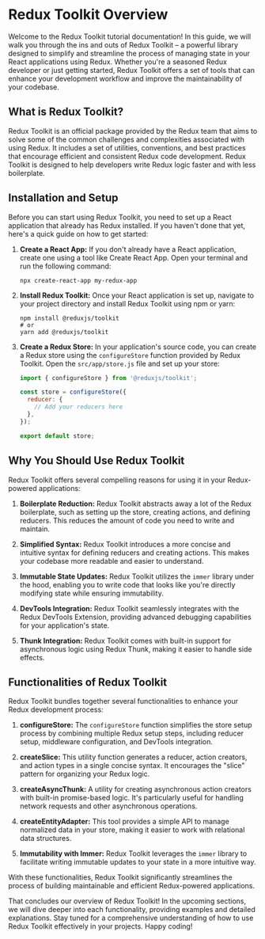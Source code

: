 # Redux Toolkit Overview

Welcome to the Redux Toolkit tutorial documentation! In this guide, we will walk you through the ins and outs of Redux Toolkit – a powerful library designed to simplify and streamline the process of managing state in your React applications using Redux. Whether you're a seasoned Redux developer or just getting started, Redux Toolkit offers a set of tools that can enhance your development workflow and improve the maintainability of your codebase.

## What is Redux Toolkit?

Redux Toolkit is an official package provided by the Redux team that aims to solve some of the common challenges and complexities associated with using Redux. It includes a set of utilities, conventions, and best practices that encourage efficient and consistent Redux code development. Redux Toolkit is designed to help developers write Redux logic faster and with less boilerplate.

## Installation and Setup

Before you can start using Redux Toolkit, you need to set up a React application that already has Redux installed. If you haven't done that yet, here's a quick guide on how to get started:

1. **Create a React App:** If you don't already have a React application, create one using a tool like Create React App. Open your terminal and run the following command:
   
   ```
   npx create-react-app my-redux-app
   ```

2. **Install Redux Toolkit:** Once your React application is set up, navigate to your project directory and install Redux Toolkit using npm or yarn:
   
   ```
   npm install @reduxjs/toolkit
   # or
   yarn add @reduxjs/toolkit
   ```

3. **Create a Redux Store:** In your application's source code, you can create a Redux store using the `configureStore` function provided by Redux Toolkit. Open the `src/app/store.js` file and set up your store:

   ```javascript
   import { configureStore } from '@reduxjs/toolkit';
   
   const store = configureStore({
     reducer: {
       // Add your reducers here
     },
   });
   
   export default store;
   ```

## Why You Should Use Redux Toolkit

Redux Toolkit offers several compelling reasons for using it in your Redux-powered applications:

1. **Boilerplate Reduction:** Redux Toolkit abstracts away a lot of the Redux boilerplate, such as setting up the store, creating actions, and defining reducers. This reduces the amount of code you need to write and maintain.

2. **Simplified Syntax:** Redux Toolkit introduces a more concise and intuitive syntax for defining reducers and creating actions. This makes your codebase more readable and easier to understand.

3. **Immutable State Updates:** Redux Toolkit utilizes the `immer` library under the hood, enabling you to write code that looks like you're directly modifying state while ensuring immutability.

4. **DevTools Integration:** Redux Toolkit seamlessly integrates with the Redux DevTools Extension, providing advanced debugging capabilities for your application's state.

5. **Thunk Integration:** Redux Toolkit comes with built-in support for asynchronous logic using Redux Thunk, making it easier to handle side effects.

## Functionalities of Redux Toolkit

Redux Toolkit bundles together several functionalities to enhance your Redux development process:

1. **configureStore:** The `configureStore` function simplifies the store setup process by combining multiple Redux setup steps, including reducer setup, middleware configuration, and DevTools integration.

2. **createSlice:** This utility function generates a reducer, action creators, and action types in a single concise syntax. It encourages the "slice" pattern for organizing your Redux logic.

3. **createAsyncThunk:** A utility for creating asynchronous action creators with built-in promise-based logic. It's particularly useful for handling network requests and other asynchronous operations.

4. **createEntityAdapter:** This tool provides a simple API to manage normalized data in your store, making it easier to work with relational data structures.

5. **Immutability with Immer:** Redux Toolkit leverages the `immer` library to facilitate writing immutable updates to your state in a more intuitive way.

With these functionalities, Redux Toolkit significantly streamlines the process of building maintainable and efficient Redux-powered applications.

That concludes our overview of Redux Toolkit! In the upcoming sections, we will dive deeper into each functionality, providing examples and detailed explanations. Stay tuned for a comprehensive understanding of how to use Redux Toolkit effectively in your projects. Happy coding!